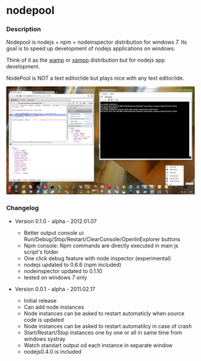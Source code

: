 nodepool
===

### Description


Nodepool is nodejs + npm + nodeinspector distribution for windows 7. Its goal is to speed up development of nodejs applications on windows.

Think of it as the [wamp](http://wampserver.com/en/) or [xampp](http://www.apachefriends.org/fr/xampp.html) distribution but for nodejs app development.

NodePool is NOT a text editor/ide but plays nice with any text editor/ide.


![Screenshot](https://github.com/dchapkine/nodepool/raw/master/doc/screen01.png "Screenshot")




### Changelog

						
+ Version 0.1.0 - alpha - 2012.01.07
	+ Better output console ui: Run/Debug/Stop/Restart/ClearConsole/OpenInExplorer buttons
	+ Npm console: Npm commands are directly executed in main js script's folder
	+ One click debug feature with node inspector (experimental)
	+ nodejs updated to 0.6.6 (npm included)
	+ nodeinspector updated to 0.1.10
	+ tested on windows 7 only
	

+ Version 0.0.1 - alpha - 2011.02.17
	+ Initial release
	+ Can add node instances
	+ Node instances can be asked to restart automaticly when source code is updated
	+ Node instances can be asked to restart automatilcy in case of crash
	+ Start/Restart/Stop instances one by one or all in same time from windows systray
	+ Watch standart output od each instance in separate window
	+ nodejs0.4.0 is included
			